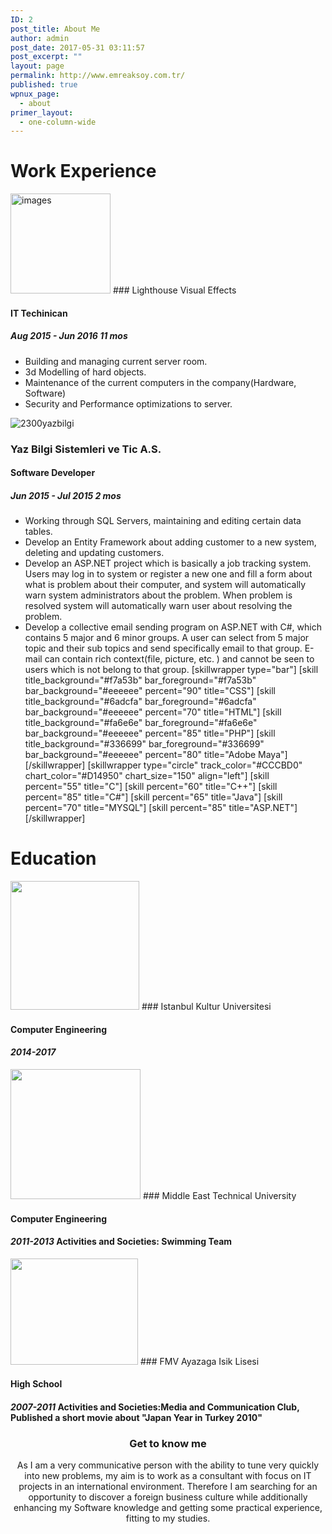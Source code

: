```yaml
---
ID: 2
post_title: About Me
author: admin
post_date: 2017-05-31 03:11:57
post_excerpt: ""
layout: page
permalink: http://www.emreaksoy.com.tr/
published: true
wpnux_page:
  - about
primer_layout:
  - one-column-wide
---
```

# Work Experience 

<img class="" src="http://www.emreaksoy.com.tr/wp-content/uploads/2017/05/images.png" alt="images" width="160" height="160" /> 
### Lighthouse Visual Effects

#### IT Techinican

##### Aug 2015 - Jun 2016 11 mos

*   Building and managing current server room.
*   3d Modelling of hard objects.
*   Maintenance of the current computers in the company(Hardware, Software)
*   Security and Performance optimizations to server.

![2300yazbilgi][1] 
### Yaz Bilgi Sistemleri ve Tic A.S.

#### Software Developer

##### Jun 2015 - Jul 2015 2 mos

*   Working through SQL Servers, maintaining and editing certain data tables.
*   Develop an Entity Framework about adding customer to a new system, deleting and updating customers.
*   Develop an ASP.NET project which is basically a job tracking system. Users may log in to system or register a new one and fill a form about what is problem about their computer, and system will automatically warn system administrators about the problem. When problem is resolved system will automatically warn user about resolving the problem.
*   Develop a collective email sending program on ASP.NET with C#, which contains 5 major and 6 minor groups. A user can select from 5 major topic and their sub topics and send specifically email to that group. E-mail can contain rich context(file, picture, etc. ) and cannot be seen to users which is not belong to that group. [skillwrapper type="bar"] [skill title_background="#f7a53b" bar_foreground="#f7a53b" bar_background="#eeeeee" percent="90" title="CSS"] [skill title_background="#6adcfa" bar_foreground="#6adcfa" bar_background="#eeeeee" percent="70" title="HTML"] [skill title_background="#fa6e6e" bar_foreground="#fa6e6e" bar_background="#eeeeee" percent="85" title="PHP"] [skill title_background="#336699" bar_foreground="#336699" bar_background="#eeeeee" percent="80" title="Adobe Maya"] [/skillwrapper] [skillwrapper type="circle" track_color="#CCCBD0" chart_color="#D14950" chart_size="150" align="left"] [skill percent="55" title="C"] [skill percent="60" title="C++"] [skill percent="85" title="C#"] [skill percent="65" title="Java"] [skill percent="70" title="MYSQL"] [skill percent="85" title="ASP.NET"] [/skillwrapper] 

<h1 style="text-align: left;">
  Education
</h1>

<img class="alignleft" src="http://www.emreaksoy.com.tr/wp-content/uploads/2017/05/istanbul_kultur_universitesi_logo.png" width="206" height="206" /> 
### Istanbul Kultur Universitesi

#### Computer Engineering

#### ***2014-2017***

<img class="alignleft" src="http://www.emreaksoy.com.tr/wp-content/uploads/2017/05/indir-1.png" width="208" height="208" /> 
### Middle East Technical University

#### Computer Engineering

#### ***2011-2013*** Activities and Societies: Swimming Team 

<img class="alignleft" src="http://www.emreaksoy.com.tr/wp-content/uploads/2017/05/35_2_fmv.jpg" width="204" height="170" /> 
### FMV Ayazaga Isik Lisesi

#### High School

#### ***2007-2011*** Activities and Societies:Media and Communication Club, Published a short movie about "Japan Year in Turkey 2010" 

<h3 style="text-align: center;">
  Get to know me
</h3>

<p style="text-align: center;">
  As I am a very communicative person with the ability to tune very quickly into new problems, my aim is to work as a consultant with focus on IT projects in an international environment. Therefore I am searching for an opportunity to discover a foreign business culture while additionally enhancing my Software knowledge and getting some practical experience, fitting to my studies.
</p>

 [1]: http://www.emreaksoy.com.tr/wp-content/uploads/2017/05/2300yazbilgi.jpg